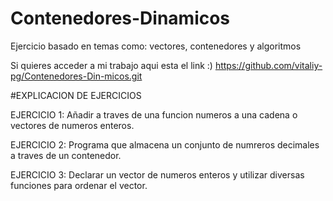 # Contenedores-Dinamicos
Ejercicio basado en temas como: vectores, contenedores y algoritmos

Si quieres acceder a mi trabajo aqui esta el link :) https://github.com/vitaliy-pg/Contenedores-Din-micos.git

#EXPLICACION DE EJERCICIOS

EJERCICIO 1: Añadir a traves de una funcion numeros a una cadena o vectores de numeros enteros.

EJERCICIO 2: Programa que almacena un conjunto de numreros decimales a traves de un contenedor.

EJERCICIO 3: Declarar un vector de numeros enteros y utilizar diversas funciones para ordenar el vector.
